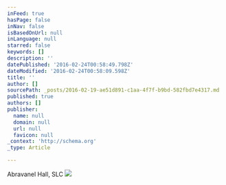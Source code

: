 ```yaml
---
inFeed: true
hasPage: false
inNav: false
isBasedOnUrl: null
inLanguage: null
starred: false
keywords: []
description: ''
datePublished: '2016-02-24T00:58:49.798Z'
dateModified: '2016-02-24T00:58:09.598Z'
title: ''
author: []
sourcePath: _posts/2016-02-19-ae51d891-c1aa-4f7f-b9bd-582fbd7e4317.md
published: true
authors: []
publisher:
  name: null
  domain: null
  url: null
  favicon: null
_context: 'http://schema.org'
_type: Article

---
```

Abravanel Hall, SLC
![](https://the-grid-user-content.s3-us-west-2.amazonaws.com/0ea3908d-35b6-4ea3-8b07-29e26ee2a13b.jpg)